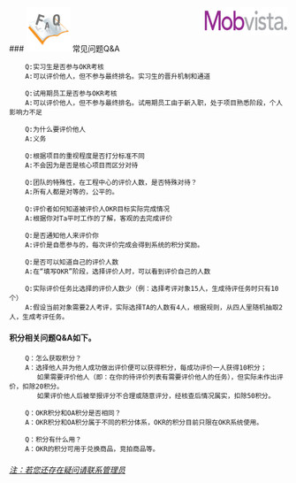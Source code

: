<img src=../img/logo_mobvista.png align="right" height=50 width=150/>
### <img src=../img/faq_2.png height=80 width=80></img> 常见问题Q&A


```
    Q:实习生是否参与OKR考核
    A:可以评价他人，但不参与最终排名。实习生的晋升机制和通道
```

```
    Q:试用期员工是否参与OKR考核
    A:可以评价他人，但不参与最终排名。试用期员工由于新入职，处于项目熟悉阶段，个人影响力不足
```

```
    Q:为什么要评价他人
    A:义务
```

```
    Q:根据项目的重视程度是否打分标准不同
    A:不会因为是否是核心项目而区分对待
```

```
    Q:团队的特殊性，在工程中心的评价人数，是否特殊对待？
    A:所有人都是对等的，公平的。
```

```
    Q:评价者如何知道被评价人OKR目标实际完成情况
    A:根据你对Ta平时工作的了解，客观的去完成评价
```

```
    Q:是否通知他人来评价你
    A:评价是自愿参与的，每次评价完成会得到系统的积分奖励。
```

```
    Q:是否可以知道自己的评价人数
    A:在“填写OKR”阶段，选择评价人时，可以看到评价自己的人数
```
```
    Q:实际评价任务比选择的评价人数少（例：选择考评对象15人，生成待评任务时只有10个）
    A:假设当前对象需要2人考评，实际选择TA的人数有4人，根据规则，从四人里随机抽取2人，生成考评任务。
```

#### 积分相关问题Q&A如下。

```
    Q：怎么获取积分？
    A：选择他人并为他人成功做出评价便可以获得积分，每成功评价一人获得10积分；
       如果需要评价他人（即：在你的待评价列表有需要评价他人的任务），但实际未作出评价，扣除20积分。
       如果评价他人后被举报评分不合理或随意评分，经核查后情况属实，扣除50积分。
```

```
    Q：OKR积分和OA积分是否相同？
	A：OKR积分和OA积分属于不同的积分体系，OKR的积分目前只限在OKR系统使用。
```

```
    Q：积分有什么用？
    A：OKR的积分可用于兑换商品，竞拍商品等。
```


###### [注：若您还存在疑问请联系管理员](developer.md)